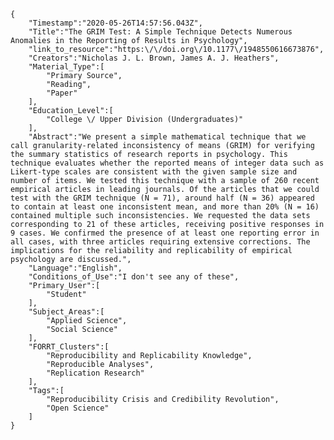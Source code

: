 
    {
        "Timestamp":"2020-05-26T14:57:56.043Z",
        "Title":"The GRIM Test: A Simple Technique Detects Numerous Anomalies in the Reporting of Results in Psychology",
        "link_to_resource":"https:\/\/doi.org\/10.1177\/1948550616673876",
        "Creators":"Nicholas J. L. Brown, James A. J. Heathers",
        "Material_Type":[
            "Primary Source",
            "Reading",
            "Paper"
        ],
        "Education_Level":[
            "College \/ Upper Division (Undergraduates)"
        ],
        "Abstract":"We present a simple mathematical technique that we call granularity-related inconsistency of means (GRIM) for verifying the summary statistics of research reports in psychology. This technique evaluates whether the reported means of integer data such as Likert-type scales are consistent with the given sample size and number of items. We tested this technique with a sample of 260 recent empirical articles in leading journals. Of the articles that we could test with the GRIM technique (N = 71), around half (N = 36) appeared to contain at least one inconsistent mean, and more than 20% (N = 16) contained multiple such inconsistencies. We requested the data sets corresponding to 21 of these articles, receiving positive responses in 9 cases. We confirmed the presence of at least one reporting error in all cases, with three articles requiring extensive corrections. The implications for the reliability and replicability of empirical psychology are discussed.",
        "Language":"English",
        "Conditions_of_Use":"I don't see any of these",
        "Primary_User":[
            "Student"
        ],
        "Subject_Areas":[
            "Applied Science",
            "Social Science"
        ],
        "FORRT_Clusters":[
            "Reproducibility and Replicability Knowledge",
            "Reproducible Analyses",
            "Replication Research"
        ],
        "Tags":[
            "Reproducibility Crisis and Credibility Revolution",
            "Open Science"
        ]
    }
